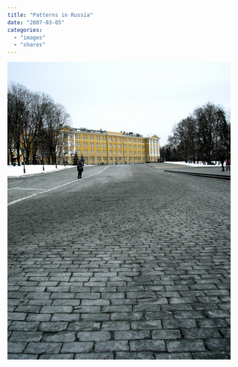 ```yaml
---
title: "Patterns in Russia"
date: "2007-03-05"
categories:
  - "images"
  - "shares"
---
```


![](404521493_320fbea08a_c.jpg "(via [dmatos](http://flickr.com/photos/abelhinha))")
